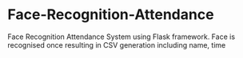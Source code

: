 # Face-Recognition-Attendance
Face Recognition Attendance System using Flask framework. Face is recognised once resulting in CSV generation including name, time
